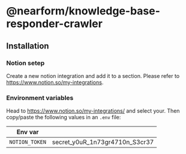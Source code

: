 # @nearform/knowledge-base-responder-crawler

## Installation

### Notion setep

Create a new notion integration and add it to a section. Please refer to https://www.notion.so/my-integrations.

### Environment variables

Head to https://www.notion.so/my-integrations/ and select your. Then copy/paste the following values in an `.env` file:

| Env var        |                                |
| -------------- | ------------------------------ |
| `NOTION_TOKEN` | secret_y0uR_1n73gr4710n_S3cr37 |
